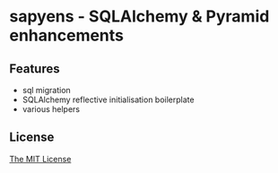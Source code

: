# sapyens - SQLAlchemy & Pyramid enhancements

## Features
* sql migration
* SQLAlchemy reflective initialisation boilerplate
* various helpers

## License
[The MIT License](http://www.opensource.org/licenses/mit-license.php)
